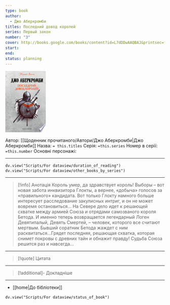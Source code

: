 ```yaml
---
type: book
author:
  - Джо Аберкромби
titles: Последний довод королей
series: Первый закон
number: "3"
cover: http://books.google.com/books/content?id=L7dDDwAAQBAJ&printsec=frontcover&img=1&zoom=1&edge=curl&source=gbs_api
start:
end:
status: planning
---
```

![cover|150](media/cover!150-453.jpg)

Автор: [[Щоденник прочитаного/Автори/Джо Аберкромби|Джо Аберкромби]]
Назва: `= this.titles`
Серія:  `=this.series`
Номер в серії: `=this.number`
Основні персонажі:

---
```dataviewjs
dv.view("Scripts/For dataview/duration_of_reading")
dv.view("Scripts/For dataview/other_books_by_series")
```

---
>[!info] Анотація
>Король умер, да здравствует король! Выборы – вот новая забота инквизитора Глокты, а вернее, «добыча» голосов за «правильного» кандидата. Вот только Глокту намного больше интересует расследование закулисных интриг, и он не может вовремя остановиться... На Севере дело идет к решающей схватке между армией Союза и отрядами самозваного короля Бетода. И именно теперь возвращается легендарный Логен Девятипалый, Девять Смертей, – человек, которого все считают мертвым. Бывший соратник Бетода жаждет с ним расквитаться...Грядет последняя, решающая схватка, которая снимет покровы с древних тайн и обнажит правду! Судьба Союза решится раз и навсегда...
___

>[!quote] Цитата

---
>[!additional]- Докладніше

---

- [[home|До бібліотеки]]

```dataviewjs
dv.view("Scripts/For dataview/status_of_book")
```